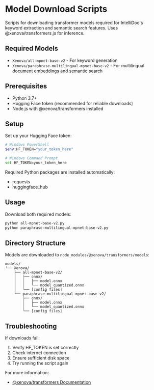 # Model Download Scripts

Scripts for downloading transformer models required for IntelliDoc's keyword extraction and semantic search features. Uses @xenova/transformers.js for inference.

## Required Models

- `Xenova/all-mpnet-base-v2` - For keyword generation
- `Xenova/paraphrase-multilingual-mpnet-base-v2` - For multilingual document embeddings and semantic search

## Prerequisites

- Python 3.7+
- Hugging Face token (recommended for reliable downloads)
- Node.js with @xenova/transformers installed

## Setup

Set up your Hugging Face token:

```bash
# Windows PowerShell
$env:HF_TOKEN="your_token_here"

# Windows Command Prompt
set HF_TOKEN=your_token_here
```

Required Python packages are installed automatically:
- requests
- huggingface_hub

## Usage

Download both required models:

```bash
python all-mpnet-base-v2.py
python paraphrase-multilingual-mpnet-base-v2.py
```

## Directory Structure

Models are downloaded to `node_modules/@xenova/transformers/models`:

```
models/
└── Xenova/
    ├── all-mpnet-base-v2/
    │   ├── onnx/
    │   │   ├── model.onnx
    │   │   └── model_quantized.onnx
    │   └── [config files]
    └── paraphrase-multilingual-mpnet-base-v2/
        ├── onnx/
        │   ├── model.onnx
        │   └── model_quantized.onnx
        └── [config files]
```

## Troubleshooting

If downloads fail:
1. Verify HF_TOKEN is set correctly
2. Check internet connection
3. Ensure sufficient disk space
4. Try running the script again

For more information:
- [@xenova/transformers Documentation](https://github.com/xenova/transformers.js)